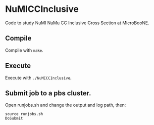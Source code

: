 # NuMICCInclusive

Code to study NuMI NuMu CC Inclusive Cross Section at MicroBooNE.

## Compile

Compile with `make`.

## Execute

Execute with `./NuMICCInclusive`.

## Submit job to a pbs cluster.
Open runjobs.sh and change the output and log path, then:
```
source runjobs.sh
DoSubmit
```

